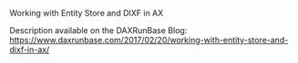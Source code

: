 Working with Entity Store and DIXF in AX

Description available on the DAXRunBase Blog:
https://www.daxrunbase.com/2017/02/20/working-with-entity-store-and-dixf-in-ax/
